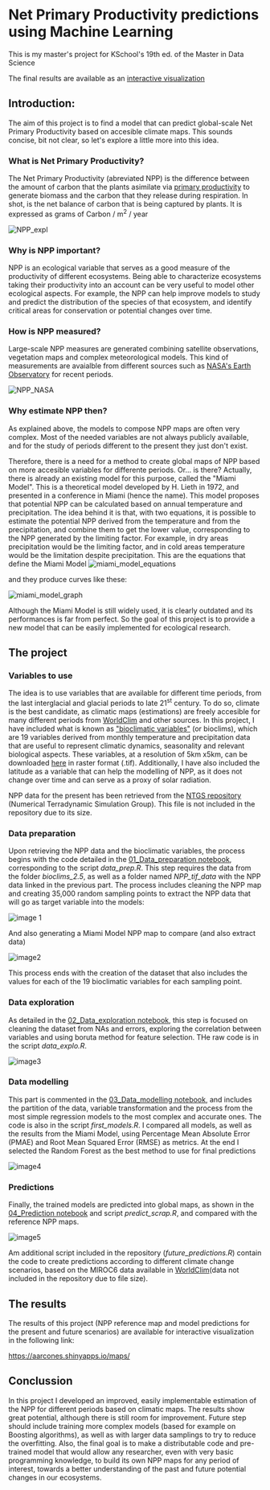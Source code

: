 # Net Primary Productivity predictions using Machine Learning

This is my master's project for KSchool's 19th ed. of the Master in Data Science

The final results are available as an [interactive visualization]( https://aarcones.shinyapps.io/maps/)

## Introduction:
The aim of this project is to find a model that can predict global-scale Net Primary Productivity based on accesible climate maps.
This sounds concise, bit not clear, so let's explore a little more into this idea.

### What is Net Primary Productivity?

The Net Primary Productivity (abreviated NPP) is the difference between the amount of carbon that the plants asimilate via [primary productivity](https://en.wikipedia.org/wiki/Primary_production) to generate biomass and the carbon that they release during respiration.
In shot, is the net balance of carbon that is being captured by plants. It is expressed as grams of Carbon / m<sup>2</sup> / year

![NPP_expl](https://lh3.googleusercontent.com/proxy/2EYjvKj0bKYXKdbKY1cdmm5aocirMLPhOehssOAWtJL30psLtpdtd6_JMyhpyH5ok0MGO8V6jtCf3799mB3jVUU)


### Why is NPP important?

NPP is an ecological variable that serves as a good measure of the productivity of different ecosystems. Being able to characterize ecosystems taking their productivity into an account can be very useful to model other ecological aspects. For example, the NPP can help improve models to study and predict the distribution of the species of that ecosystem, and identify critical areas for conservation or potential changes over time.

### How is NPP measured?

Large-scale NPP measures are generated combining satellite observations, vegetation maps and complex meteorological models. This kind of measurements are avaialble from different sources such as [NASA's Earth Observatory](https://earthobservatory.nasa.gov/global-maps/MOD17A2_M_PSN) for recent periods.

![NPP_NASA](https://eoimages.gsfc.nasa.gov/images/globalmaps/data/MOD17A2_M_PSN/MOD17A2_M_PSN_2000-02.JPEG)


### Why estimate NPP then?

As explained above, the models to compose NPP maps are often very complex. Most of the needed variables are not always publicly available, and for the study of periods different to the present they just don't exist.

Therefore, there is a need for a method to create global maps of NPP based on more accesible variables for differente periods.
Or... is there? Actually, there is already an existing model for this purpose, called the "Miami Model". This is a theoretical model developed by H. Lieth in 1972, and presented in a conference in Miami (hence the name). This model proposes that potential NPP can be calculated based on annual temperature and precipitation. The idea behind it is that, with two equations, it is possible to estimate the potential NPP derived from the temperature and from the precipitation, and combine them to get the lower value, corresponding to the NPP generated by the limiting factor. For example, in dry areas precipitation would be the limiting factor, and in cold areas temperature would be the limitation despite precipitation.
This are the equations that define the Miami Model
![miami_model_equations](https://wergosum.com/wp-content/uploads/2014/01/NPP_1a1b1c_transp.png)  
  
  
and they produce curves like these:

![miami_model_graph](https://wergosum.com/wp-content/uploads/2014/01/miami-curves.png)

Although the Miami Model is still widely used, it is clearly outdated and its performances is far from perfect. So the goal of this project is to provide a new model that can be easily implemented for ecological research.

## The project

### Variables to use

The idea is to use variables that are available for different time periods, from the last interglacial and glacial periods to late 21<sup>st</sup> century.
To do so, climate is the best candidate, as climatic maps (estimations) are freely accesible for many different periods from [WorldClim](https://www.worldclim.org/) and other sources. In this project, I have included what is known as ["bioclimatic variables"](https://www.worldclim.org/data/bioclim.html) (or bioclims), which are 19 variables derived from monthly temperature and precipitation data that are useful to represent climatic dynamics, seasonality and relevant biological aspects.
These variables, at a resolution of 5km x5km, can be downloaded [here](https://biogeo.ucdavis.edu/data/worldclim/v2.1/base/wc2.1_2.5m_bio.zip) in raster format (.tif).
Additionally, I have also included the latitude as a variable that can help the modelling of NPP, as it does not change over time and can serve as a proxy of solar radiation.

NPP data for the present has been retrieved from the [NTGS repository](http://files.ntsg.umt.edu/data/NTSG_Products/MOD17/GeoTIFF/MOD17A3/) (Numerical Terradynamic Simulation Group). This file is not included in the repository due to its size.


### Data preparation

Upon retrieving the NPP data and the bioclimatic variables, the process begins with the code detailed in the [01_Data_preparation notebook](https://github.com/AngelArcones/Data_Science_TFM/blob/master/01_Data_preparation.ipynb), corresponding to the script _data\_prep.R_. This step requires the data from the folder _bioclims\_2.5_, as well as a folder named _NPP\_tif\_data_ with the NPP data linked in the previous part.
The process includes cleaning the NPP map and creating 35,000 random sampling points to extract the NPP data that will go as target variable into the models:

![image 1](https://github.com/AngelArcones/Data_Science_TFM/blob/master/Images/Image%2001.PNG)

And also generating a Miami Model NPP map to compare (and also extract data)

![image2](https://github.com/AngelArcones/Data_Science_TFM/blob/master/Images/Image%2002.PNG)

This process ends with the creation of the dataset that also includes the values for each of the 19 bioclimatic variables for each sampling point.

### Data exploration

As detailed in the [02_Data_exploration notebook](https://github.com/AngelArcones/Data_Science_TFM/blob/master/02_Data_exploration.ipynb), this step is focused on cleaning the dataset from NAs and errors, exploring the correlation between variables and using boruta method for feature selection. THe raw code is in the script _data\_explo.R_.

![image3](https://github.com/AngelArcones/Data_Science_TFM/blob/master/Images/Image%2003.PNG)

### Data modelling

This part is commented in the [03_Data_modelling notebook](https://github.com/AngelArcones/Data_Science_TFM/blob/master/03_Data_modelling.ipynb), and includes the partition of the data, variable transformation and the process from the most simple regression models to the most complex and accurate ones. The code is also in the script _first\_models.R_.
I compared all models, as well as the results from the Miami Model, using Percentage Mean Absolute Error (PMAE) and Root Mean Squared Error (RMSE) as metrics. At the end I selected the Random Forest as the best method to use for final predictions

![image4](https://github.com/AngelArcones/Data_Science_TFM/blob/master/Images/Image%2004.PNG)


### Predictions

Finally, the trained models are predicted into global maps, as shown in the [04_Prediction notebook](https://github.com/AngelArcones/Data_Science_TFM/blob/master/04_Prediction.ipynb) and script _predict\_scrap.R_, and compared with the reference NPP maps.

![image5](https://github.com/AngelArcones/Data_Science_TFM/blob/master/Images/Image%2005.PNG)


Am additional script included in the repository (_future\_predictions.R_) contain the code to create predictions according to different climate change scenarios, based on the MIROC6 data available in [WorldClim](https://www.worldclim.org/data/cmip6/cmip6_clim2.5m.html)(data not included in the repository due to file size).


## The results

The results of this project (NPP reference map and model predictions for the present and future scenarios) are available for interactive visualization in the following link:

 https://aarcones.shinyapps.io/maps/
 
 
 ## Conclussion
 
 In this project I developed an improved, easily implementable estimation of the NPP for different periods based on climatic maps. The results show great potential, although there is still room for improvement. Future step should include training more complex models (based for example on Boosting algorithms), as well as with larger data samplings to try to reduce the overfitting. Also, the final goal is to make a distributable code and pre-trained model that would allow any researcher, even with very basic programming knowledge, to build its own NPP maps for any period of interest, towards a better understanding of the past and future potential changes in our ecosystems.
